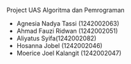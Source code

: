 Project UAS Algoritma dan Pemrograman
- Agnesia Nadya Tassi (1242002063)
- Ahmad Fauzi Ridwan (1242002051)
- Aliyatus Syifa(1242002082)
- Hosanna Jobel (1242002046)
- Moerice Joel Kalangit (1242002047)

